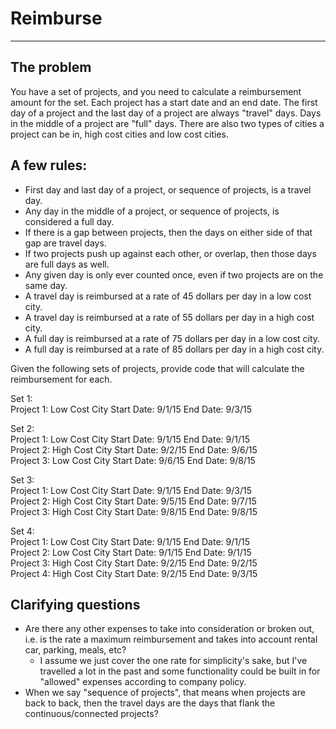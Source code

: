 # Reimburse 

---
## The problem

You have a set of projects, and you need to calculate a reimbursement amount for the 
set. Each project has a start date and an end date. The first day of a project and 
the last day of a project are always "travel" days. Days in the middle of a project 
are "full" days. There are also two types of cities a project can be in, high cost 
cities and low cost cities.  
  
## A few rules:  

- First day and last day of a project, or sequence of projects, is a travel day.
- Any day in the middle of a project, or sequence of projects, is considered a full 
day.
- If there is a gap between projects, then the days on either side of that gap are 
travel days.
- If two projects push up against each other, or overlap, then those days are full 
days as well.
- Any given day is only ever counted once, even if two projects are on the same day.
- A travel day is reimbursed at a rate of 45 dollars per day in a low cost city.
- A travel day is reimbursed at a rate of 55 dollars per day in a high cost city.
- A full day is reimbursed at a rate of 75 dollars per day in a low cost city.
- A full day is reimbursed at a rate of 85 dollars per day in a high cost city.

  
Given the following sets of projects, provide code that will calculate the 
reimbursement for each.  
  
Set 1:  
Project 1: Low Cost City Start Date: 9/1/15 End Date: 9/3/15  
  
Set 2:  
Project 1: Low Cost City Start Date: 9/1/15 End Date: 9/1/15  
Project 2: High Cost City Start Date: 9/2/15 End Date: 9/6/15  
Project 3: Low Cost City Start Date: 9/6/15 End Date: 9/8/15  
  
Set 3:  
Project 1: Low Cost City Start Date: 9/1/15 End Date: 9/3/15  
Project 2: High Cost City Start Date: 9/5/15 End Date: 9/7/15  
Project 3: High Cost City Start Date: 9/8/15 End Date: 9/8/15  
  
Set 4:  
Project 1: Low Cost City Start Date: 9/1/15 End Date: 9/1/15  
Project 2: Low Cost City Start Date: 9/1/15 End Date: 9/1/15  
Project 3: High Cost City Start Date: 9/2/15 End Date: 9/2/15  
Project 4: High Cost City Start Date: 9/2/15 End Date: 9/3/15


## Clarifying questions

- Are there any other expenses to take into consideration or broken out, i.e. is the 
rate a maximum reimbursement and takes into account rental car, parking, meals, etc?
	- I assume we just cover the one rate for simplicity's sake, but I've 
travelled a lot in the past and some functionality could be built in for "allowed" 
expenses according to company policy.
- When we say "sequence of projects", that means when projects are back to back, 
then the travel days are the days that flank the continuous/connected projects? 
